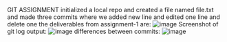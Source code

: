 GIT ASSIGNMENT
initialized a local repo and created a file named file.txt
and made three commits where we added new line and edited one line and delete one
the deliverables from assignment-1 are:
![image](https://github.com/user-attachments/assets/bbc87c1c-7b16-4a1d-9ccb-ce5713c656ed)
Screenshot of git log output:
![image](https://github.com/user-attachments/assets/53e42a96-9609-493f-8149-57bb090a103b)
differences between commits:
![image](https://github.com/user-attachments/assets/e294520a-1357-444d-be59-877cdcaf93fa)

